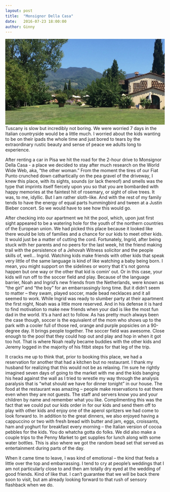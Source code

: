 ```yaml
---
layout: post
title:  "Monsignor Della Casa"
date:   2016-07-23 18:00:00
author: Ginny
---
```


<span class="image featured"><img src="/images/tuscany/monsignordellacasa.jpg" /></span>
Tuscany is slow but incredibly not boring.  We were worried 7 days in the Italian countryside would be a little much.  I worried about the kids wanting to be on their ipads the whole time and just bored to tears by the extraordinary rustic beauty and sense of peace we adults long to experience.

After renting a car in Pisa we hit the road for the 2-hour drive to Monsignor Della Casa  - a place we decided to stay after much research on the World Wide Web, aka, “the other woman.”  From the moment the tires of our Fiat Punto crunched down cathartically on the pea gravel of the driveway, I knew this place, with its sights, sounds (or lack thereof) and smells was the type that imprints itself fiercely upon you so that you are bombarded with happy memories at the faintest hit of rosemary, or sight of olive trees.  It was, to me, idyllic.  But I am rather sloth-like.  And with the rest of my family tends to have the energy of equal parts hummingbird and tween at a Justin Bieber concert. So we would have to see how this would go.

After checking into our apartment we hit the pool, which, upon just first sight appeared to be a watering hole for the youth of the northern countries of the European union. We had picked this place because it looked like there would be lots of families and a chance for our kids to meet other kids.  It would just be a matter of cutting the cord.  Fortunately, Ingrid, after being stuck with her parents and no peers for the last week, hit the friend making trail with the persistence of a Jehovah Witness solicitor and the people skills of, well… Ingrid.
Watching kids make friends with other kids that speak very little of the same language is kind of like watching a baby being born.  I mean, you might support on the sidelines or worry that it's not gonna happen but one way or the other that kid is comin’ out.  Or in this case, your kids will run off to the soccer field and play.  Because of the language barrier, Noah and Ingrid’s new friends from the Netherlands, were known as “the girl” and “the boy” for an embarrassingly long time.  But it didn’t seem to matter – they swam, played soccer, made bead necklaces and it all seemed to work.  While Ingrid was ready to slumber party at their apartment the first night, Noah was a little more reserved.  And in his defense it is hard to find motivation to make new friends when your dad is like the most fun dad in the world.  It’s a hard act to follow.  As has pretty much always been the case though, soccer is the equivalent of the mom who shows up to the park with a cooler full of those red, orange and purple popsicles on a 90-degree day.  It brings people together.  The soccer field was awesome. Close enough to the pool that they could hop out and play and hop in when it got too hot. That is where Noah really became buddies with the other kids and Jeremy logged in the majority of his fitbit steps for that leg of the trip.

It cracks me up to think that, prior to booking this place, we had a reservation for another that had a kitchen but no restaurant.  I thank my husband for realizing that this would not be as relaxing.  I’m sure he rightly imagined seven days of going to the market with me and the kids banging his head against the wall as I tried to wrestle my way through the analysis paralysis that is “what should we have for dinner tonight” in our house.   The food at the restaurant was amazing – people make reservations to eat there even when they are not guests.  The staff and servers know you and your children by name and remember what you like.  Complimenting this was the fact that we could put our kids order in for our kids and send them off to play with other kids and enjoy one of the aperol spritzers we had come to look forward to.  In addition to the great dinners, we also enjoyed having a cappuccino or two with fresh bread with butter and jam, eggs, croissants, ham and yoghurt for breakfast every morning – the Italian version of cocoa pebbles for the kids. You do whatcha gotta do folks. We did also make a couple trips to the Penny Market to get supplies for lunch along with some water bottles.  This is also where we got the random bead set that served as entertainment during parts of the day.

When it came time to leave, I was kind of emotional – the kind that feels a little over the top and embarrassing.  I tend to cry at people’s weddings that I am not particularly close to and then am totally dry eyed at the wedding of good friends. Kind of like that.  I can’t guarantee that we will be back there soon to visit, but am already looking forward to that rush of sensory flashback when we do.  

